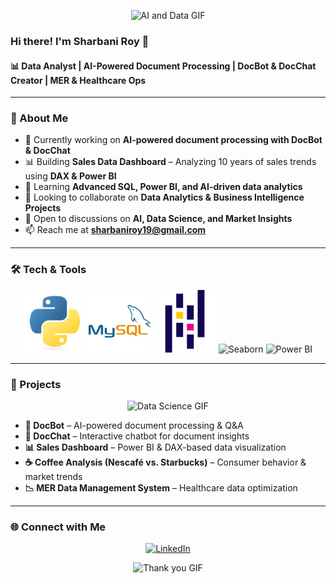 <p align="center">
  <img src="https://media.giphy.com/media/QTfX9Ejfra3ZmNxh6B/giphy.gif" width="200" alt="AI and Data GIF">
</p>

### Hi there! I'm **Sharbani Roy** 👋  
#### 📊 Data Analyst | AI-Powered Document Processing | DocBot & DocChat Creator | MER & Healthcare Ops   

---  

### 🚀 About Me  
- 🔭 Currently working on **AI-powered document processing with DocBot & DocChat**  
- 📊 Building **Sales Data Dashboard** – Analyzing 10 years of sales trends using **DAX & Power BI**  
- 🌱 Learning **Advanced SQL, Power BI, and AI-driven data analytics**  
- 👯 Looking to collaborate on **Data Analytics & Business Intelligence Projects**  
- 🤝 Open to discussions on **AI, Data Science, and Market Insights**  
- 📫 Reach me at **sharbaniroy19@gmail.com**  

---  

### 🛠️ Tech & Tools  
<p align="center">  
  <img src="https://raw.githubusercontent.com/devicons/devicon/master/icons/python/python-original.svg" alt="Python" width="100" height="100"/>  
  <img src="https://raw.githubusercontent.com/devicons/devicon/master/icons/mysql/mysql-original-wordmark.svg" alt="MySQL" width="100" height="100"/>  
  <img src="https://raw.githubusercontent.com/devicons/devicon/2ae2a900d2f041da66e950e4d48052658d850630/icons/pandas/pandas-original.svg" alt="Pandas" width="100" height="100"/>  
  <img src="https://seaborn.pydata.org/_images/logo-mark-lightbg.svg" alt="Seaborn" width="100" height="100"/>  
  <img src="https://upload.wikimedia.org/wikipedia/commons/2/20/Power_BI_Logo.svg" alt="Power BI" width="100" height="100"/>  
</p>  

---  

### 📂 Projects  
<p align="center">
  <img src="https://media.giphy.com/media/L1R1tvI9svkIWwpVYr/giphy.gif" width="500" alt="Data Science GIF">
</p>

- **📄 DocBot** – AI-powered document processing & Q&A  
- **💬 DocChat** – Interactive chatbot for document insights  
- **📊 Sales Dashboard** – Power BI & DAX-based data visualization  
- **☕ Coffee Analysis (Nescafé vs. Starbucks)** – Consumer behavior & market trends  
- **📉 MER Data Management System** – Healthcare data optimization  

---  

### 🌐 Connect with Me  
<p align="center">  
  <a href="https://www.linkedin.com/in/sharbani-roy-51b330192/" target="_blank">  
    <img src="https://raw.githubusercontent.com/rahuldkjain/github-profile-readme-generator/master/src/images/icons/Social/linked-in-alt.svg" alt="LinkedIn" height="40" width="40"/>  
  </a>  
</p>

<p align="center">
  <img src="https://media.giphy.com/media/j2pOFyu8fEJw5v3nUA/giphy.gif" width="200" alt="Thank you GIF">
</p>
